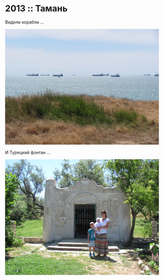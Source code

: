 # 2013 :: Тамань

Видели корабли ...

![Море](images/31.jpg)

И Турецкий фонтан ...

![Волны](images/01.jpg)
